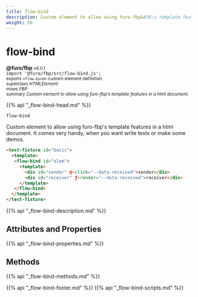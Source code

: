 ```yaml
---
title: flow-bind
description: Custom element to allow using furo-fbp&#39;s template features in a html document.
weight: 50
---
```


# flow-bind
**@furo/fbp** <small>v6.0.1</small>
<br>`import '@furo/fbp/src/flow-bind.js';`<small>
<br>exports `<flow-bind>` custom-element-definition
<br>superclass *HTMLElement*
<br> mixes *FBP*</small>
<br><small>summary *Custom element to allow using furo-fbp&#39;s template features in a html document.*</small>

{{% api "_flow-bind-head.md" %}}

`flow-bind`

 Custom element to allow using furo-fbp's template features in a html document.
 It comes very handy, when you want write tests or make some demos.

```html
<test-fixture id="basic">
  <template>
   <flow-bind id="elem">
     <template>
       <div id="sender" @-click="--data-received">sender</div>
       <div id="receiver" ƒ-render="--data-received">receiver</div>
     </template>
   </flow-bind>
  </template>
</test-fixture>
```

{{% api "_flow-bind-description.md" %}}


## Attributes and Properties
{{% api "_flow-bind-properties.md" %}}






















## Methods
{{% api "_flow-bind-methods.md" %}}
























{{% api "_flow-bind-footer.md" %}}
{{% api "_flow-bind-scripts.md" %}}
